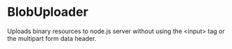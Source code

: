 BlobUploader
============

Uploads binary resources to node.js server without using the &lt;input> tag or the multipart form data header.
